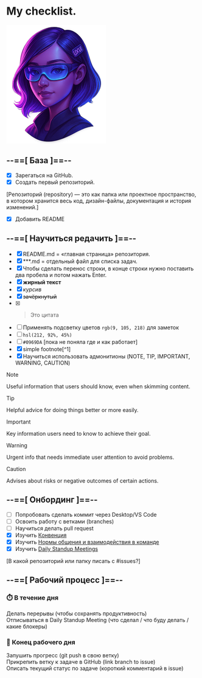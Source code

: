 # My checklist.  



![My avatar](./My_avatar.png)



## --==[ База ]==--  

- [x] Зарегаться на GitHub.  
- [x] Создать первый репозиторий.
  
[Репозиторий (repository) — это как папка или проектное пространство,   
в котором хранится весь код, дизайн-файлы, документация и история изменений.]  

- [x] Добавить README

## --==[ Научиться редачить ]==--  

- [x] README.md = «главная страница» репозитория.  
- [x] ***.md = отдельный файл для списка задач.  
- [x] Чтобы сделать перенос строки, в конце строки нужно поставить два пробела и потом нажать Enter.  
- [x] **жирный текст**    
- [x] *курсив*    
- [x] ~~зачёркнутый~~  
- [x] > Это цитата
- [ ] Применять подсветку цветов `rgb(9, 105, 218)` для заметок
- [ ] `hsl(212, 92%, 45%)`
- [ ] `#0969DA` [пока не поняла где и как работает]
- [x] simple footnote[^1]
- [x] Научиться использовать адмонитионы (NOTE, TIP, IMPORTANT, WARNING, CAUTION)  

> [!NOTE]
> Useful information that users should know, even when skimming content.

> [!TIP]
> Helpful advice for doing things better or more easily.

> [!IMPORTANT]
> Key information users need to know to achieve their goal.

> [!WARNING]
> Urgent info that needs immediate user attention to avoid problems.

> [!CAUTION]
> Advises about risks or negative outcomes of certain actions.

## --==[ Онбординг ]==--   

- [ ] Попробовать сделать коммит через Desktop/VS Code
- [ ] Освоить работу с ветками (branches)
- [ ] Научиться делать pull request
- [x] Изучить [Конвенция](https://github.com/atls/convention/wiki)
- [x] Изучить [Нормы общения и взаимодействия в команде](https://github.com/atls/convention/wiki/%D0%9D%D0%BE%D1%80%D0%BC%D1%8B-%D0%BE%D0%B1%D1%89%D0%B5%D0%BD%D0%B8%D1%8F-%D0%B8-%D0%B2%D0%B7%D0%B0%D0%B8%D0%BC%D0%BE%D0%B4%D0%B5%D0%B9%D1%81%D1%82%D0%B2%D0%B8%D1%8F-%D0%B2-%D0%BA%D0%BE%D0%BC%D0%B0%D0%BD%D0%B4%D0%B5)
- [x] Изучить [Daily Standup Meetings](https://github.com/atls/dsm/blob/master/README.md)

[В какой репозиторий или папку писать с #issues?]  

## --==[ Рабочий процесс ]==--  

### ⏱️ В течение дня   

Делать перерывы (чтобы сохранять продуктивность)  
Отписываться в Daily Standup Meeting (что сделал / что буду делать / какие блокеры)    

### 📌 Конец рабочего дня

Запушить прогресс (git push в свою ветку)  
Прикрепить ветку к задаче в GitHub (link branch to issue)  
Описать текущий статус по задаче (короткий комментарий в issue)  


























